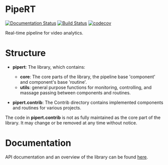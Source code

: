 # PipeRT
[![Documentation Status](https://readthedocs.org/projects/pipert/badge/?version=latest)](https://pipert.readthedocs.io/en/latest/?badge=latest)
[![Build Status](https://travis-ci.com/ItamarWilf/PipeRT.svg?branch=master)](https://travis-ci.com/ItamarWilf/PipeRT)
[![codecov](https://codecov.io/gh/ItamarWilf/PipeRT/branch/master/graph/badge.svg)](https://codecov.io/gh/ItamarWilf/PipeRT)

Real-time pipeline for video analytics.

Structure
=========
- **pipert**: The library, which contains:
    - **core**: The core parts of the library, the pipeline base 'component' and component's base 'routine'.
    - **utils**: general purpose functions for monitoring, controlling, and massage passing between components and routines.

- **pipert.contrib**: The Contrib directory contains implemented components and routines for various projects.  

The code in **pipert.contrib** is not as fully maintained as the core part of the library. It may change or be removed at any time without notice.

Documentation
=============
API documentation and an overview of the library can be found [here](https://pipert.readthedocs.io/en/latest/).
